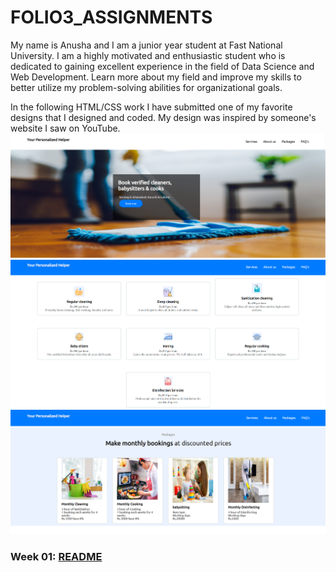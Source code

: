 # FOLIO3_ASSIGNMENTS
My name is Anusha and I am a junior year student at Fast National University. I am a highly motivated and enthusiastic student who is dedicated to gaining excellent experience in the field of Data Science and Web Development. Learn more about my field and improve my skills to better utilize my problem-solving abilities for organizational goals. 

In the following HTML/CSS work I have submitted one of my favorite designs that I designed and coded. 
My design was inspired by someone's website I saw on YouTube.
![Screenshot (196)](https://github.com/anushaasaad/FOLIO3_ASSIGNMENTS/blob/main/TASK%202/Images/1.PNG)
![Screenshot (196)](https://github.com/anushaasaad/FOLIO3_ASSIGNMENTS/blob/main/TASK%202/Images/2.PNG)
![Screenshot (196)](https://github.com/anushaasaad/FOLIO3_ASSIGNMENTS/blob/main/TASK%202/Images/3.PNG)

### Week 01: <a href="https://github.com/anushaasaad/FOLIO3_ASSIGNMENTS/tree/main/Week%2001"/>README</a>
